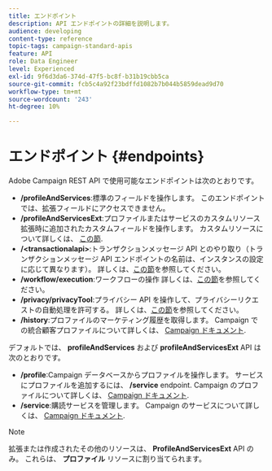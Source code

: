 ```yaml
---
title: エンドポイント
description: API エンドポイントの詳細を説明します。
audience: developing
content-type: reference
topic-tags: campaign-standard-apis
feature: API
role: Data Engineer
level: Experienced
exl-id: 9f6d3da6-374d-47f5-bc8f-b31b19cbb5ca
source-git-commit: fcb5c4a92f23bdffd1082b7b044b5859dead9d70
workflow-type: tm+mt
source-wordcount: '243'
ht-degree: 10%

---
```


# エンドポイント {#endpoints}

Adobe Campaign REST API で使用可能なエンドポイントは次のとおりです。

* **/profileAndServices**:標準のフィールドを操作します。 このエンドポイントでは、拡張フィールドにアクセスできません。
* **/profileAndServicesExt**:プロファイルまたはサービスのカスタムリソース拡張時に追加されたカスタムフィールドを操作します。 カスタムリソースについて詳しくは、 [この節](../../api/using/custom-resources.md).
* **/&lt;transactionalapi>**:トランザクションメッセージ API とのやり取り（トランザクションメッセージ API エンドポイントの名前は、インスタンスの設定に応じて異なります）。 詳しくは、[この節](../../api/using/managing-transactional-messages.md)を参照してください。
* **/workflow/execution**:ワークフローの操作 詳しくは、[この節](../../api/using/controlling-a-workflow.md)を参照してください。
* **/privacy/privacyTool**:プライバシー API を操作して、プライバシーリクエストの自動処理を許可する。 詳しくは、[この節](../../api/using/creating-a-privacy-request.md)を参照してください。
* **/history**:プロファイルのマーケティング履歴を取得します。 Campaign での統合顧客プロファイルについて詳しくは、 [Campaign ドキュメント](https://helpx.adobe.com/campaign/standard/audiences/using/integrated-customer-profile.html).

デフォルトでは、 **profileAndServices** および **profileAndServicesExt** API は次のとおりです。

* **/profile**:Campaign データベースからプロファイルを操作します。 サービスにプロファイルを追加するには、 **/service** endpoint. Campaign のプロファイルについて詳しくは、 [Campaign ドキュメント](https://helpx.adobe.com/campaign/standard/audiences/using/about-profiles.html).
* **/service**:購読サービスを管理します。 Campaign のサービスについて詳しくは、 [Campaign ドキュメント](https://helpx.adobe.com/campaign/standard/audiences/using/creating-a-service.html).

>[!NOTE]
>
>拡張または作成されたその他のリソースは、 **ProfileAndServicesExt** API のみ。 これらは、 **プロファイル** リソースに割り当てられます。
